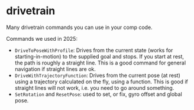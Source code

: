 # drivetrain

Many drivetrain commands you can use in your comp code.

Commands we used in 2025:

* `DriveToPoseWithProfile`: Drives from the current state (works for starting-in-motion) to the supplied goal and stops.  If you start at rest, the path is roughly a straight line.  This is a good command for general navigation if straight lines are ok.
* `DriveWithTrajectoryFunction`: Drives from the current pose (at rest) using a trajectory calculated on the fly, using a function.  This is good if straight lines will not work, i.e. you need to go around something.
* `SetRotation` and `ResetPose`: used to set, or fix, gyro offset and global pose.